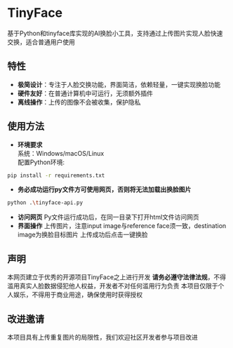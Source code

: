 # TinyFace
基于Python和tinyface库实现的AI换脸小工具，支持通过上传图片实现人脸快速交换，适合普通用户使用
## 特性
- **极简设计**：专注于人脸交换功能，界面简洁，依赖轻量，一键实现换脸功能<br>
- **硬件友好**：在普通计算机中可运行，无须额外插件<br>
- **离线操作**：上传的图像不会被收集，保护隐私
## 使用方法
- **环境要求**<br>
系统：Windows/macOS/Linux<br>
配置Python环境:
```bash
pip install -r requirements.txt
```
- **务必成功运行py文件方可使用网页，否则将无法加载出换脸图片**
```bash
python .\tinyface-api.py
```
- **访问网页**
Py文件运行成功后，在同一目录下打开html文件访问网页
- **界面操作**
上传图片，注意input image与reference face须一致，destination image为换脸目标图片
上传成功后点击一键换脸
## 声明
本网页建立于优秀的开源项目TinyFace之上进行开发
**请务必遵守法律法规**，不得滥用真实人脸数据侵犯他人权益，开发者不对任何滥用行为负责
本项目仅限于个人娱乐，不得用于商业用途，确保使用时获得授权
## 改进邀请
本项目具有上传重复图片的局限性，我们欢迎社区开发者参与项目改进
